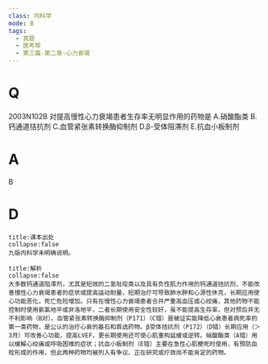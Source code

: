 ```yaml
---
class: 内科学
mode: B
tags:
  - 真题
  - 医考帮
  - 第三篇-第二章-心力衰竭
---
```


# Q
2003N102B 对提高慢性心力衰竭患者生存率无明显作用的药物是
A.硝酸酯类
B.钙通道拮抗剂
C.血管紧张素转换酶抑制剂
D.β-受体阻滞剂
E.抗血小板制剂

# A
B
# D
```ad-note
title:课本出处
collapse:false
九版内科学未明确说明。
```

```ad-summary
title:解析
collapse:false
大多数钙通道阻滞剂，尤其是短效的二氢吡啶类以及具有负性肌力作用的钙通道拮抗剂，不能改善慢性心力衰竭患者的症状或提高运动耐量，短期治疗可导致肺水肿和心源性休克，长期应用使心功能恶化，死亡危险增加。只有在慢性心力衰竭患者合并严重高血压或心绞痛，其他药物不能控制时使用氨氯地平或非洛地平，二者长期使用安全性较好，虽不能提高生存率，但对预后并无不利影响（B对）。血管紧张素转换酶抑制剂（P171）（C错）是被证实能降低心衰患者病死率的第一类药物，是公认的治疗心衰的基石和首选药物。β受体拮抗剂（P172）（D错）长期应用（＞3月）可改善心功能，提高LVEF，更长期使用还可使心肌重构延缓或逆转。硝酸酯类（A错）用以缓解心绞痛或呼吸困难的症状；抗血小板制剂（E错）主要在急性心肌梗死时使用，有预防血栓形成的作用，但此两种药物均被列入有争议、正在研究或疗效尚不能肯定的药物。
```

